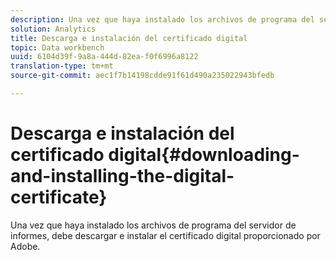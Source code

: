 ```yaml
---
description: Una vez que haya instalado los archivos de programa del servidor de informes, debe descargar e instalar el certificado digital proporcionado por Adobe.
solution: Analytics
title: Descarga e instalación del certificado digital
topic: Data workbench
uuid: 6104d39f-9a8a-444d-82ea-f0f6996a8122
translation-type: tm+mt
source-git-commit: aec1f7b14198cdde91f61d490a235022943bfedb

---
```



# Descarga e instalación del certificado digital{#downloading-and-installing-the-digital-certificate}

Una vez que haya instalado los archivos de programa del servidor de informes, debe descargar e instalar el certificado digital proporcionado por Adobe.

